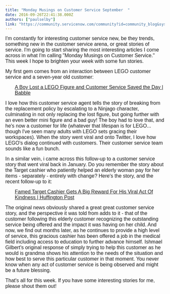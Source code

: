 ```yaml
---
title: "Monday Musings on Customer Service September  "
date: 2016-09-26T22:41:38.000Z
authors: ["paulselby"]
link: "https://community.servicenow.com/community?id=community_blog&sys_id=39fd262ddbd0dbc01dcaf3231f961923"
---
```

<p><span style="font-family: calibri, verdana, arial, sans-serif; font-size: 12pt;">I'm constantly for interesting customer service new, be they trends, something new in the customer service arena, or great stories of service. I'm going to start sharing the most interesting articles I come across in what I'm calling "Monday Musings on Customer Service." This week I hope to brighten your week with some fun stories.</span></p><p></p><p><span style="font-family: calibri, verdana, arial, sans-serif; font-size: 12pt;">My first gem comes from an interaction between LEGO customer service and a seven-year old customer:</span></p><p></p><p style="padding-left: 30px;"><span style="font-family: calibri, verdana, arial, sans-serif; font-size: 12pt;"><a href="https://www.babble.com/parenting/a-7-year-old-boy-lost-a-lego-figure-and-legos-customer-service-won-everything/" title="https://www.babble.com/parenting/a-7-year-old-boy-lost-a-lego-figure-and-legos-customer-service-won-everything/">A Boy Lost a LEGO Figure and Customer Service Saved the Day | Babble</a> </span></p><p></p><p><span style="font-family: calibri, verdana, arial, sans-serif; font-size: 12pt;"> I love how this customer service agent tells the story of breaking from the replacement policy by escalating to a Ninjago character, culminating in not only replacing the lost figure, but going further with an even better mini figure and a bad guy! The boy had to love that, and he's now a customer for life (whatever that lifespan is for LEGO... though I've seen many adults with LEGO sets gracing their workspaces). When the story went viral and onto Twitter, I love how LEGO's dialog continued with customers. Their customer service team sounds like a fun bunch.</span></p><p></p><p><span style="font-family: calibri, verdana, arial, sans-serif; font-size: 12pt;">In a similar vein, i came across this follow-up to a customer service story that went viral back in January. Do you remember the story about the Target cashier who patiently helped an elderly woman pay for her items - separately - entirely with change? Here's the story, and the recent follow-up to it: </span></p><p></p><p style="padding-left: 30px;"><span style="font-family: calibri, verdana, arial, sans-serif; font-size: 12pt;"><a href="http://www.huffingtonpost.com/entry/target-cashier-viral-photo-job-offer_us_57e05711e4b08cb140977cca" title="http://www.huffingtonpost.com/entry/target-cashier-viral-photo-job-offer_us_57e05711e4b08cb140977cca">Famed Target Cashier Gets A Big Reward For His Viral Act Of Kindness | Huffington Post</a> </span></p><p></p><p><span style="font-family: calibri, verdana, arial, sans-serif; font-size: 12pt;">The original news obviously shared a great great customer service story, and the perspective it was told from adds to it - that of the customer following this elderly customer recognizing the outstanding service being offered and the impact it was having on her child. And now, we find out months later, as he continues to provide a high level of service, this gracious cashier has been offered a job in the medical field including access to education to further advance himself. Ishmael Gilbert's original response of simply trying to help this customer as he would is grandma shows his attention to the needs of the situation and how best to serve this particular customer in that moment. You never know when any act of customer service is being observed and might be a future blessing.</span></p><p></p><p><span style="font-family: calibri, verdana, arial, sans-serif; font-size: 12pt;">That's all for this week. If you have some interesting stories for me, please shout them out!</span></p>